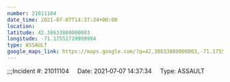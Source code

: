 ```yaml
---
number: 21011104
date_time: 2021-07-07T14:37:34+00:00
location: 
latitude: 42.38633880000003
longitude: -71.17551719999994
type: ASSAULT
google_maps_link: https://maps.google.com/?q=42.38633880000003,-71.17551719999994
---
```


;;;Incident #: 21011104     Date: 2021‐07‐07 14:37:34     Type: ASSAULT
